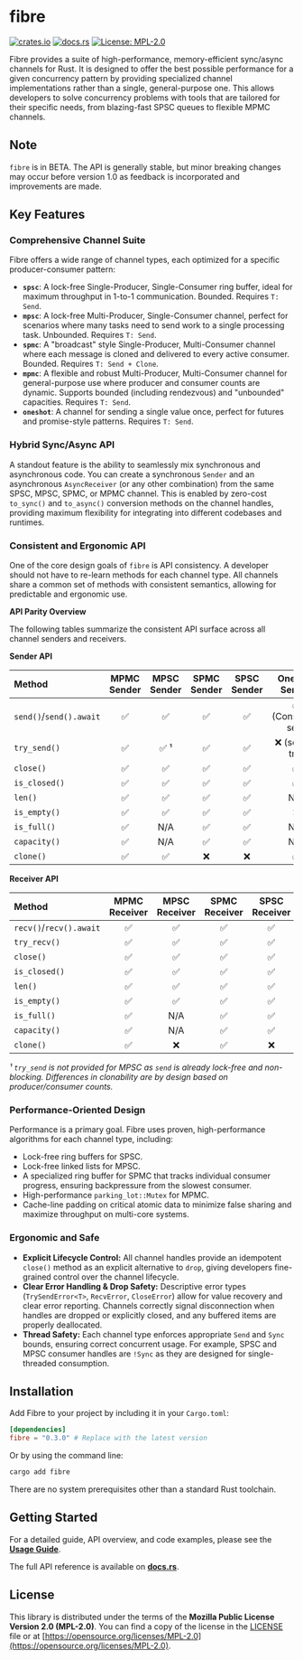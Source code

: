 # fibre

[![crates.io](https://img.shields.io/crates/v/fibre.svg)](https://crates.io/crates/fibre)
[![docs.rs](https://docs.rs/fibre/badge.svg)](https://docs.rs/fibre)
[![License: MPL-2.0](https://img.shields.io/badge/License-MPL%202.0-brightgreen.svg)](https://opensource.org/licenses/MPL-2.0)

Fibre provides a suite of high-performance, memory-efficient sync/async channels for Rust. It is designed to offer the best possible performance for a given concurrency pattern by providing specialized channel implementations rather than a single, general-purpose one. This allows developers to solve concurrency problems with tools that are tailored for their specific needs, from blazing-fast SPSC queues to flexible MPMC channels.

## Note

`fibre` is in BETA. The API is generally stable, but minor breaking changes may occur before version 1.0 as feedback is incorporated and improvements are made.

## Key Features

### Comprehensive Channel Suite

Fibre offers a wide range of channel types, each optimized for a specific producer-consumer pattern:

*   **`spsc`**: A lock-free Single-Producer, Single-Consumer ring buffer, ideal for maximum throughput in 1-to-1 communication. Bounded. Requires `T: Send`.
*   **`mpsc`**: A lock-free Multi-Producer, Single-Consumer channel, perfect for scenarios where many tasks need to send work to a single processing task. Unbounded. Requires `T: Send`.
*   **`spmc`**: A "broadcast" style Single-Producer, Multi-Consumer channel where each message is cloned and delivered to every active consumer. Bounded. Requires `T: Send + Clone`.
*   **`mpmc`**: A flexible and robust Multi-Producer, Multi-Consumer channel for general-purpose use where producer and consumer counts are dynamic. Supports bounded (including rendezvous) and "unbounded" capacities. Requires `T: Send`.
*   **`oneshot`**: A channel for sending a single value once, perfect for futures and promise-style patterns. Requires `T: Send`.

### Hybrid Sync/Async API

A standout feature is the ability to seamlessly mix synchronous and asynchronous code. You can create a synchronous `Sender` and an asynchronous `AsyncReceiver` (or any other combination) from the same SPSC, MPSC, SPMC, or MPMC channel. This is enabled by zero-cost `to_sync()` and `to_async()` conversion methods on the channel handles, providing maximum flexibility for integrating into different codebases and runtimes.

### Consistent and Ergonomic API

One of the core design goals of `fibre` is API consistency. A developer should not have to re-learn methods for each channel type. All channels share a common set of methods with consistent semantics, allowing for predictable and ergonomic use.

**API Parity Overview**

The following tables summarize the consistent API surface across all channel senders and receivers.

**Sender API**

| Method | MPMC Sender | MPSC Sender | SPMC Sender | SPSC Sender | Oneshot Sender |
| :--- | :---: | :---: | :---: | :---: | :---: |
| `send()`/`send().await` | ✅ | ✅ | ✅ | ✅ | ✅ (Consumes self) |
| `try_send()` | ✅ | ✅ ¹ | ✅ | ✅ | ❌ (send is try) |
| `close()` | ✅ | ✅ | ✅ | ✅ | ✅ |
| `is_closed()` | ✅ | ✅ | ✅ | ✅ | ✅ |
| `len()` | ✅ | ✅ | ✅ | ✅ | N/A |
| `is_empty()` | ✅ | ✅ | ✅ | ✅ | ❌ |
| `is_full()` | ✅ | N/A | ✅ | ✅ | N/A |
| `capacity()` | ✅ | N/A | ✅ | ✅ | N/A |
| `clone()` | ✅ | ✅ | ❌ | ❌ | ✅ |

**Receiver API**

| Method | MPMC Receiver | MPSC Receiver | SPMC Receiver | SPSC Receiver | Oneshot Receiver |
| :--- | :---: | :---: | :---: | :---: | :---: |
| `recv()`/`recv().await` | ✅ | ✅ | ✅ | ✅ | ✅ |
| `try_recv()` | ✅ | ✅ | ✅ | ✅ | ✅ |
| `close()` | ✅ | ✅ | ✅ | ✅ | ✅ |
| `is_closed()` | ✅ | ✅ | ✅ | ✅ | ✅ |
| `len()` | ✅ | ✅ | ✅ | ✅ | N/A |
| `is_empty()` | ✅ | ✅ | ✅ | ✅ | ❌ |
| `is_full()` | ✅ | N/A | ✅ | ✅ | N/A |
| `capacity()` | ✅ | N/A | ✅ | ✅ | N/A |
| `clone()` | ✅ | ❌ | ✅ | ❌ | ❌ |

*¹ `try_send` is not provided for MPSC as `send` is already lock-free and non-blocking. Differences in clonability are by design based on producer/consumer counts.*

### Performance-Oriented Design

Performance is a primary goal. Fibre uses proven, high-performance algorithms for each channel type, including:
*   Lock-free ring buffers for SPSC.
*   Lock-free linked lists for MPSC.
*   A specialized ring buffer for SPMC that tracks individual consumer progress, ensuring backpressure from the slowest consumer.
*   High-performance `parking_lot::Mutex` for MPMC.
*   Cache-line padding on critical atomic data to minimize false sharing and maximize throughput on multi-core systems.

### Ergonomic and Safe

*   **Explicit Lifecycle Control:** All channel handles provide an idempotent `close()` method as an explicit alternative to `drop`, giving developers fine-grained control over the channel lifecycle.
*   **Clear Error Handling & Drop Safety:** Descriptive error types (`TrySendError<T>`, `RecvError`, `CloseError`) allow for value recovery and clear error reporting. Channels correctly signal disconnection when handles are dropped or explicitly closed, and any buffered items are properly deallocated.
*   **Thread Safety:** Each channel type enforces appropriate `Send` and `Sync` bounds, ensuring correct concurrent usage. For example, SPSC and MPSC consumer handles are `!Sync` as they are designed for single-threaded consumption.

## Installation

Add Fibre to your project by including it in your `Cargo.toml`:

```toml
[dependencies]
fibre = "0.3.0" # Replace with the latest version
```

Or by using the command line:

```sh
cargo add fibre
```

There are no system prerequisites other than a standard Rust toolchain.

## Getting Started

For a detailed guide, API overview, and code examples, please see the **[Usage Guide](./README.USAGE.md)**.

The full API reference is available on **[docs.rs](https://docs.rs/fibre)**.

## License

This library is distributed under the terms of the **Mozilla Public License Version 2.0 (MPL-2.0)**.
You can find a copy of the license in the [LICENSE](./LICENSE) file or at [https://opensource.org/licenses/MPL-2.0](https://opensource.org/licenses/MPL-2.0).
